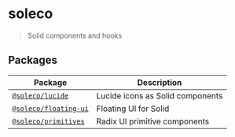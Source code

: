 # soleco

> Solid components and hooks

## Packages

| Package                                         | Description                      |
| ----------------------------------------------- | -------------------------------- |
| [`@soleco/lucide`](./packages/lucide)           | Lucide icons as Solid components |
| [`@soleco/floating-ui`](./packages/floating-ui) | Floating UI for Solid            |
| [`@soleco/primitives`](./packages/primitives)   | Radix UI primitive components    |
